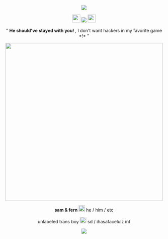 <p align= "center"> <img src= "https://64.media.tumblr.com/b921c466430f7aa6f4509d516769f345/d083df8da3513e0a-84/s400x600/f9c596165dcf07ca4a9c6d2615a7bc454f22f840.pnj">
<p align= "center"> <img src= "https://64.media.tumblr.com/50cd879a5496ad2d7e4d8dc92b36fe51/3a5542008d628869-45/s250x400/a86034caa3c2e6872e4786c2d0033ed6618dbf00.pnj" width= 25> <img src="https://komarev.com/ghpvc/?username=FILTH-CO&color=red&label=robots"> <img src= "https://64.media.tumblr.com/50cd879a5496ad2d7e4d8dc92b36fe51/3a5542008d628869-45/s250x400/a86034caa3c2e6872e4786c2d0033ed6618dbf00.pnj" width= 25> </p>

<p align= "center"> " <b> He should've stayed with you! </b>, I don't want hackers in my favorite game *!* "

<p align= "center"> <img src=https://64.media.tumblr.com/e09ba577fc7778133dd93776297b9ce7/7427daf6b63cd503-c4/s2048x3072/aaf80af04bce761e3188cecd3cbfd3902c823ffa.pnj height= 500 > </p>

<p align= "center"> <b> sam & fern </b> <img src= "https://64.media.tumblr.com/394adbab844788a8abf3d6bf2612642e/3a5542008d628869-d7/s250x400/f45fac0369702fa75ed5629f52b67f6507fb8065.pnj" width= 20> he / him / etc </p>
<p align= "center"> unlabeled trans boy <img src= "https://64.media.tumblr.com/f1074b9f5cd29e732f5d7d2610ac455f/72ab9934f1493dcb-0f/s250x400/8ca25949c201301e52b19a581af2db83fdf5f79f.pnj" width= 20> sd / ihasafacelulz int </p>
<p align= "center"> <img src= "https://64.media.tumblr.com/b8c2e2f9523e706a3c27656fc182d23c/d083df8da3513e0a-e5/s400x600/241ac9281ad05dca4eff8d31aa575e2d9eedafa9.pnj">
